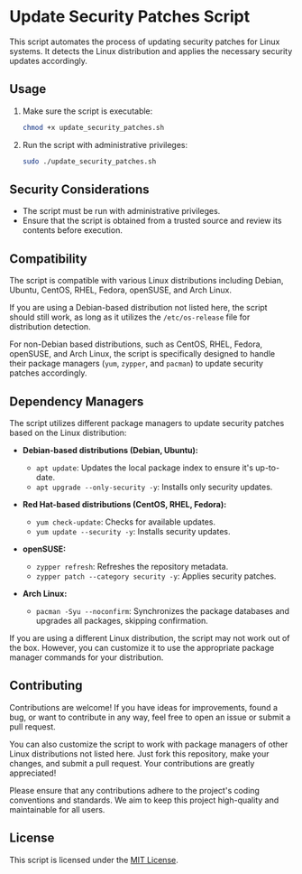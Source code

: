 # Update Security Patches Script

This script automates the process of updating security patches for Linux systems. It detects the Linux distribution and applies the necessary security updates accordingly.

## Usage

1. Make sure the script is executable:
    ```bash
    chmod +x update_security_patches.sh
    ```

2. Run the script with administrative privileges:
    ```bash
    sudo ./update_security_patches.sh
    ```

## Security Considerations

- The script must be run with administrative privileges.
- Ensure that the script is obtained from a trusted source and review its contents before execution.

## Compatibility

The script is compatible with various Linux distributions including Debian, Ubuntu, CentOS, RHEL, Fedora, openSUSE, and Arch Linux.

If you are using a Debian-based distribution not listed here, the script should still work, as long as it utilizes the `/etc/os-release` file for distribution detection.

For non-Debian based distributions, such as CentOS, RHEL, Fedora, openSUSE, and Arch Linux, the script is specifically designed to handle their package managers (`yum`, `zypper`, and `pacman`) to update security patches accordingly.

## Dependency Managers

The script utilizes different package managers to update security patches based on the Linux distribution:

- **Debian-based distributions (Debian, Ubuntu):**
  - `apt update`: Updates the local package index to ensure it's up-to-date.
  - `apt upgrade --only-security -y`: Installs only security updates.

- **Red Hat-based distributions (CentOS, RHEL, Fedora):**
  - `yum check-update`: Checks for available updates.
  - `yum update --security -y`: Installs security updates.

- **openSUSE:**
  - `zypper refresh`: Refreshes the repository metadata.
  - `zypper patch --category security -y`: Applies security patches.

- **Arch Linux:**
  - `pacman -Syu --noconfirm`: Synchronizes the package databases and upgrades all packages, skipping confirmation.

If you are using a different Linux distribution, the script may not work out of the box. However, you can customize it to use the appropriate package manager commands for your distribution.

## Contributing

Contributions are welcome! If you have ideas for improvements, found a bug, or want to contribute in any way, feel free to open an issue or submit a pull request.

You can also customize the script to work with package managers of other Linux distributions not listed here. Just fork this repository, make your changes, and submit a pull request. Your contributions are greatly appreciated!

Please ensure that any contributions adhere to the project's coding conventions and standards. We aim to keep this project high-quality and maintainable for all users.

## License

This script is licensed under the [MIT License](https://opensource.org/licenses/MIT).
